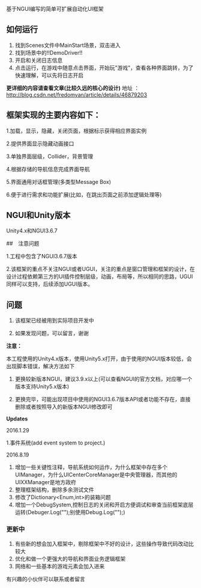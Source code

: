 基于NGUI编写的简单可扩展自动化UI框架

## 如何运行

1. 找到Scenes文件中MainStart场景，双击进入
2. 找到场景中的!!DemoDriver!!
3. 开启和关闭日志信息
4. 点击运行，在游戏中随意点击界面，开始玩"游戏"，查看各种界面跳转，为了快速理解，可以先将日志开启

**更详细的内容请查看文章(比较久远的核心的设计)**
地址 ： http://blog.csdn.net/fredomyan/article/details/46879203


## 框架实现的主要内容如下：

1.加载，显示，隐藏，关闭页面，根据标示获得相应界面实例 

2.提供界面显示隐藏动画接口 

3.单独界面层级，Collider，背景管理 

4.根据存储的导航信息完成界面导航 

5.界面通用对话框管理(多类型Message Box) 

6.便于进行需求和功能扩展(比如，在跳出页面之前添加逻辑处理等) 


## NGUI和Unity版本

Unity4.x和NGUI3.6.7

##　注意问题

1.工程中包含了NGUI3.6.7版本

2.该框架的重点不关注NGUI或者UGUI，关注的重点是窗口管理和框架的设计，在设计过程依赖第三方的UI插件控制层级，动画，布局等，所以相同的思路，UGUI同样可以支持，后续添加UGUI版本。

## 问题

1. 该框架已经被用到实际项目开发中

2. 如果发现问题，可以留言，谢谢


**注意：**

本工程使用的Unity4.x版本，使用Unity5.x打开，由于使用的NGUI版本较低，会出现脚本错误，解决方法如下

1. 更换较新版本NGUI，建议3.9.x以上(可以查看NGUI的官方文档，对应哪一个版本支持Unity5.x版本)

2. 更换完毕，可能出现项目中使用的NGUI3.6.7版本API或者功能不存在，直接删除或者按照导入的新版本NGUI修改即可


**Updates**

2016.1.29 

1.事件系统(add event system to project.)

2016.8.19

1. 增加一些关键性注释，导航系统如何运作，为什么框架中存在多个UIManager，为什么UICenterCoreManager是中央管理器，而其他的UIXXManager是地方政府
2. 整理框架结构，删除多余测试文件
3. 修改了Dictionary<Enum,int>的装箱问题
4. 增加一个DebugSystem,控制日志的关闭和开启方便调试和审查当前框架底层运转(Debuger.Log("");别使用Debug.Log("");)


### 更新中

1. 有些新的想会加入框架中，剔除框架中不好的设计，这些操作导致代码改动比较大
2. 优化和做一个更强大的导航和界面业务逻辑框架
3. 网络和一些基本的游戏元素会加入进来

有兴趣的小伙伴可以联系或者留言

